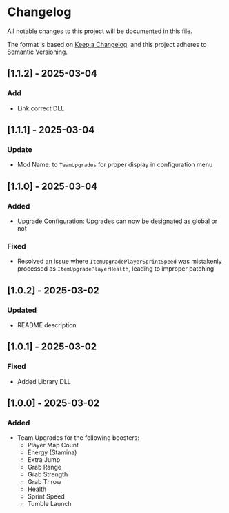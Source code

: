 # Changelog

All notable changes to this project will be documented in this file.

The format is based on [Keep a Changelog](https://keepachangelog.com/en/1.1.0/),
and this project adheres to [Semantic Versioning](https://semver.org/spec/v2.0.0.html).

## [1.1.2] - 2025-03-04

### Add

- Link correct DLL

## [1.1.1] - 2025-03-04

### Update

- Mod Name: to `TeamUpgrades` for proper display in configuration menu

## [1.1.0] - 2025-03-04

### Added

- Upgrade Configuration: Upgrades can now be designated as global or not

### Fixed

- Resolved an issue where `ItemUpgradePlayerSprintSpeed` was mistakenly processed as `ItemUpgradePlayerHealth`, leading to improper patching

## [1.0.2] - 2025-03-02

### Updated

- README description

## [1.0.1] - 2025-03-02

### Fixed

- Added Library DLL

## [1.0.0] - 2025-03-02

### Added

- Team Upgrades for the following boosters:
    - Player Map Count
    - Energy (Stamina)
    - Extra Jump
    - Grab Range
    - Grab Strength
    - Grab Throw
    - Health
    - Sprint Speed
    - Tumble Launch
